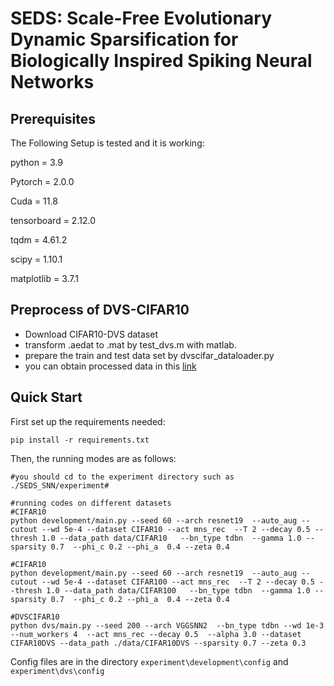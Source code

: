 # SEDS: Scale-Free Evolutionary Dynamic Sparsification for Biologically Inspired Spiking Neural Networks

## Prerequisites

The Following Setup is tested and it is working:

python = 3.9

Pytorch = 2.0.0

Cuda = 11.8

tensorboard = 2.12.0

tqdm = 4.61.2

scipy = 1.10.1

matplotlib = 3.7.1



## Preprocess of DVS-CIFAR10

- Download CIFAR10-DVS dataset
- transform .aedat to .mat by test_dvs.m with matlab.
- prepare the train and test data set by dvscifar_dataloader.py
- you can obtain processed data in this [link](https://pan.baidu.com/s/1KhQk7z2irBQnr8BSWq7F3w?pwd=SEDS)

## Quick Start

 First set up the requirements needed:

```
pip install -r requirements.txt
```

Then, the running modes are as follows:

```
#you should cd to the experiment directory such as ./SEDS_SNN/experiment#

#running codes on different datasets
#CIFAR10
python development/main.py --seed 60 --arch resnet19  --auto_aug --cutout --wd 5e-4 --dataset CIFAR10 --act mns_rec  --T 2 --decay 0.5 --thresh 1.0 --data_path data/CIFAR10   --bn_type tdbn  --gamma 1.0 --sparsity 0.7  --phi_c 0.2 --phi_a  0.4 --zeta 0.4

#CIFAR10
python development/main.py --seed 60 --arch resnet19  --auto_aug --cutout --wd 5e-4 --dataset CIFAR100 --act mns_rec  --T 2 --decay 0.5 --thresh 1.0 --data_path data/CIFAR100   --bn_type tdbn  --gamma 1.0 --sparsity 0.7  --phi_c 0.2 --phi_a  0.4 --zeta 0.4

#DVSCIFAR10
python dvs/main.py --seed 200 --arch VGGSNN2  --bn_type tdbn --wd 1e-3 --num_workers 4  --act mns_rec --decay 0.5  --alpha 3.0 --dataset CIFAR10DVS --data_path ./data/CIFAR10DVS --sparsity 0.7 --zeta 0.3
```

Config files are in the directory  `experiment\development\config` and `experiment\dvs\config`



